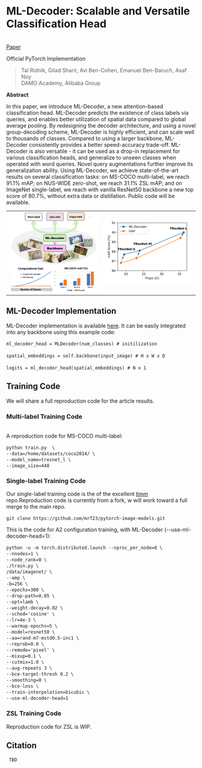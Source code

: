 # ML-Decoder: Scalable and Versatile Classification Head

<!---
[![PWC](https://img.shields.io/endpoint.svg?url=https://paperswithcode.com/badge/imagenet-21k-pretraining-for-the-masses/multi-label-classification-on-ms-coco)](https://paperswithcode.com/sota/multi-label-classification-on-ms-coco?p=imagenet-21k-pretraining-for-the-masses)<br>
[![PWC](https://img.shields.io/endpoint.svg?url=https://paperswithcode.com/badge/asymmetric-loss-for-multi-label/multi-label-classification-on-nus-wide)](https://paperswithcode.com/sota/multi-label-classification-on-nus-wide?p=asymmetric-loss-for-multi-label)<br>
[![PWC](https://img.shields.io/endpoint.svg?url=https://paperswithcode.com/badge/imagenet-21k-pretraining-for-the-masses/multi-label-classification-on-pascal-voc-2007)](https://paperswithcode.com/sota/multi-label-classification-on-pascal-voc-2007?p=imagenet-21k-pretraining-for-the-masses)<br>
-->
<br> [Paper](https://arxiv.org/abs/2009.14119)

Official PyTorch Implementation

>  Tal Ridnik, Gilad Sharir, Avi Ben-Cohen, Emanuel Ben-Baruch, Asaf Noy
> <br/> DAMO Academy, Alibaba
> Group

**Abstract**

In this paper, we introduce ML-Decoder, a new attention-based classification head.  ML-Decoder predicts the existence of class labels via queries, and enables better utilization of spatial data compared to global average pooling.
By redesigning the decoder architecture, and using a novel group-decoding scheme, ML-Decoder is highly efficient, and can scale well to thousands of classes. Compared to using a larger backbone, ML-Decoder consistently provides a better speed-accuracy trade-off.
ML-Decoder is also versatile - it can be used as a drop-in replacement for various classification heads, and generalize to unseen classes when operated with word queries. Novel query augmentations further improve its generalization ability.
Using ML-Decoder, we achieve state-of-the-art results on several classification tasks:
on MS-COCO multi-label, we reach 91.1% mAP; on NUS-WIDE zero-shot, we reach 31.1% ZSL mAP; and on ImageNet single-label, we reach with vanilla ResNet50 backbone a new top score of 80.7%, without extra data or distillation. Public code will be available.

<p align="center">
 <table class="tg">
  <tr>
    <td class="tg-c3ow"><img src="./pics/main_pic.png" align="center" width="400""></td>
    <td class="tg-c3ow"><img src="./pics/ms_coco_scores.png" align="center" width="400" ></td>

  </tr>
</table>
</p>

## ML-Decoder Implementation
ML-Decoder implementation is available [here](./src/ml_decoder/ml_decoder.py).
It can be easily integrated into any backbone using this example code:
```
ml_decoder_head = MLDecoder(num_classes) # initilization

spatial_embeddings = self.backbone(input_image) # H x W x D      
 
logits = ml_decoder_head(spatial_embeddings) # N x 1
```
## Training Code 

We will share a full reproduction code for the article results.

### Multi-label Training Code
<br>A reproduction code for MS-COCO multi-label:
```
python train.py  \
--data=/home/datasets/coco2014/ \
--model_name=tresnet_l \
--image_size=448
```

### Single-label Training Code

Our single-label training code is the of the excellent [timm](https://github.com/rwightman/pytorch-image-models) repo.Reproduction code is currently from a fork, w will work toward a full merge to the main repo.
```
git clone https://github.com/mrT23/pytorch-image-models.git
```
This is the code for A2 configuration training, with ML-Decoder (--use-ml-decoder-head=1):
```
python -u -m torch.distributed.launch --nproc_per_node=8 \
--nnodes=1 \
--node_rank=0 \
./train.py \
/data/imagenet/ \
--amp \
-b=256 \
--epochs=300 \
--drop-path=0.05 \
--opt=lamb \
--weight-decay=0.02 \
--sched='cosine' \
--lr=4e-3 \
--warmup-epochs=5 \
--model=resnet50 \
--aa=rand-m7-mstd0.5-inc1 \
--reprob=0.0 \
--remode='pixel' \
--mixup=0.1 \
--cutmix=1.0 \
--aug-repeats 3 \
--bce-target-thresh 0.2 \
--smoothing=0 \
--bce-loss \
--train-interpolation=bicubic \
--use-ml-decoder-head=1
```
### ZSL Training Code
Reproduction code for ZSL is WIP.

## Citation
```
 TBD
```